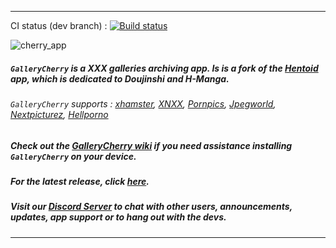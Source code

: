 <!--
  Title: GalleryCherry
  Description: XXX Galleries management Android App
-->
___
CI status (dev branch) : [![Build status](https://app.bitrise.io/app/bb99306cfe678782/status.svg?token=Dkxnqyh9qrkFe_sIUGeRNg&branch=dev)](https://app.bitrise.io/app/bb99306cfe678782)

![cherry_app](https://user-images.githubusercontent.com/35880555/50556968-6f3d3280-0ce0-11e9-8355-b135b02a5869.png)

##### `GalleryCherry` is a XXX galleries archiving app. Is is a fork of the [Hentoid](https://github.com/avluis/Hentoid) app, which is dedicated to Doujinshi and H-Manga.
###### `GalleryCherry` supports : [xhamster](https://xhamster.com/photos), [XNXX](https://multi.xnxx.com/), [Pornpics](https://www.pornpics.com/), [Jpegworld](https://www.jpegworld.com/), [Nextpicturez](http://www.nextpicturez.com/), [Hellporno](https://hellporno.com/pics/)

##### Check out the [GalleryCherry wiki](https://github.com/RobbWatershed/GalleryCherry/wiki) if you need assistance installing `GalleryCherry` on your device.
##### For the latest release, click [here](https://github.com/RobbWatershed/GalleryCherry/releases/latest).

##### Visit our [Discord Server](https://discord.gg/waTF8vw) to chat with other users, announcements, updates, app support or to hang out with the devs.

___

<meta name='keywords' content='xxx android app, porn android app, porn, xxx, xxx galleries, porn galleries'>

